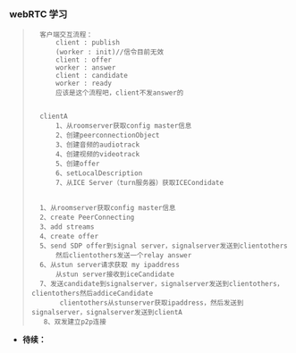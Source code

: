 ### webRTC 学习
>       客户端交互流程：
>           client : publish
>           (worker : init)//信令目前无效
>           client : offer
>           worker : answer
>           client : candidate
>           worker : ready
>           应该是这个流程吧，client不发answer的
>
>
>       clientA
>           1、从roomserver获取config master信息
>           2、创建peerconnectionObject
>           3、创建音频的audiotrack
>           4、创建视频的videotrack
>           5、创建offer
>           6、setLocalDescription
>           7、从ICE Server（turn服务器）获取ICECondidate
>
>
>       1、从roomserver获取config master信息
>       2、create PeerConnecting
>       3、add streams
>       4、create offer
>       5、send SDP offer到signal server，signalserver发送到clientothers
>           然后clientothers发送一个relay answer
>       6、从stun server请求获取 my ipaddress
>           从stun server接收到iceCandidate
>       7、发送candidate到signalserver，signalserver发送到clientothers，clientothers然后addiceCandidate
>            clientothers从stunserver获取ipaddress，然后发送到signalserver，signalserver发送到clientA
>        8、双发建立p2p连接
>
>
>
>
>
>
>
>
>
>
>
>
>

- **待续：**
>
>
>
>
>
>
>
>
>
>
>
>
>
>
>
>
>
>
>
>
>
>
